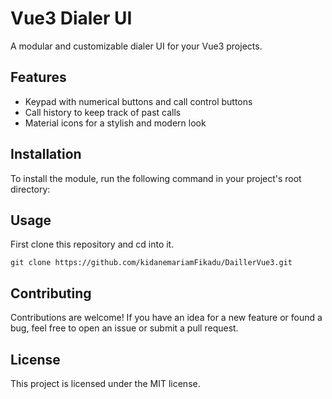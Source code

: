 # Vue3 Dialer UI

A modular and customizable dialer UI for your Vue3 projects.

## Features

- Keypad with numerical buttons and call control buttons
- Call history to keep track of past calls
- Material icons for a stylish and modern look

## Installation

To install the module, run the following command in your project's root directory:


## Usage

First clone this repository and cd into it.

   ```
   git clone https://github.com/kidanemariamFikadu/DaillerVue3.git
   ```



## Contributing
Contributions are welcome! If you have an idea for a new feature or found a bug, feel free to open an issue or submit a pull request.

## License
This project is licensed under the MIT license.